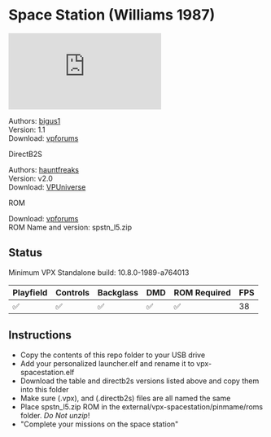 # Space Station (Williams 1987)

![Table Preview](https://www.vpforums.org/index.php?app=downloads&module=display&section=screenshot&record=118795&id=18562&full=1)

Authors: [bigus1](https://www.vpforums.org/index.php?showuser=107629)  
Version: 1.1  
Download: [vpforums](https://www.vpforums.org/index.php?app=downloads&showfile=18562)

DirectB2S

Authors: [hauntfreaks](https://vpuniverse.com/profile/5216-hauntfreaks/)  
Version: v2.0  
Download: [VPUniverse](https://vpuniverse.com/files/file/10912-space-station-williams-1987-b2s-with-full-dmd/)

ROM

Download: [vpforums](https://www.vpforums.org/index.php?app=downloads&showfile=906)  
ROM Name and version: spstn_l5.zip

## Status 

Minimum VPX Standalone build: 10.8.0-1989-a764013

| Playfield | Controls | Backglass | DMD | ROM Required | FPS | 
|-----------|----------|-----------|-----|--------------|-----|
| :white_check_mark: | :white_check_mark: | :white_check_mark: | :white_check_mark: | :white_check_mark: | 38 |

## Instructions

- Copy the contents of this repo folder to your USB drive
- Add your personalized launcher.elf and rename it to vpx-spacestation.elf
- Download the table and directb2s versions listed above and copy them into this folder
- Make sure (.vpx), and (.directb2s) files are all named the same
- Place spstn_l5.zip ROM in the external/vpx-spacestation/pinmame/roms folder. *Do Not unzip*!
- "Complete your missions on the space station"
